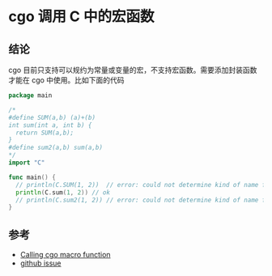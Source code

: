 # cgo 调用 C 中的宏函数

## 结论

cgo 目前只支持可以规约为常量或变量的宏，不支持宏函数。需要添加封装函数才能在 cgo 中使用。比如下面的代码

```go
package main

/*
#define SUM(a,b) (a)+(b)
int sum(int a, int b) {
  return SUM(a,b);
}
#define sum2(a,b) sum(a,b)
*/
import "C"

func main() {
  // println(C.SUM(1, 2))  // error: could not determine kind of name for C.SUM
  println(C.sum(1, 2)) // ok
  // println(C.sum2(1, 2)) // error: could not determine kind of name for C.sum2
}
```

## 参考

- [Calling cgo macro function](https://stackoverflow.com/questions/51904947/calling-cgo-macro-function)
- [github issue](https://github.com/golang/go/commit/03876af91c50c6e0227218a856f037dd20a45729)
